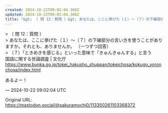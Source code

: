 ```yaml
---
created: 2024-10-22T09:02:04.366Z
updated: 2024-10-22T09:02:04.366Z
title: "&gt; 〔 問 12：質問 〕&gt; あなたは、ここに挙げた（１）～（７）の下線部分の言い方を使うことがありますか。それとも、ありませんか。 （一つずつ回答[...]"
---
```


<p>&gt; 〔 問 12：質問 〕<br />&gt; あなたは、ここに挙げた（１）～（７）の下線部分の言い方を使うことがありますか。それとも、ありませんか。 （一つずつ回答）<br />&gt; （７）「ときめきを感じる」といった意味で「きゅんきゅんする」と言う<br />国語に関する世論調査 | 文化庁<br /><a href="https://www.bunka.go.jp/tokei_hakusho_shuppan/tokeichosa/kokugo_yoronchosa/index.html" target="_blank" rel="nofollow noopener noreferrer" translate="no"><span class="invisible">https://www.</span><span class="ellipsis">bunka.go.jp/tokei_hakusho_shup</span><span class="invisible">pan/tokeichosa/kokugo_yoronchosa/index.html</span></a></p><p>あるよー！</p>

&mdash; 2024-10-22 09:02:04 UTC

Original URL: https://mastodon.social/@sakuramochi0/113350261103368372
